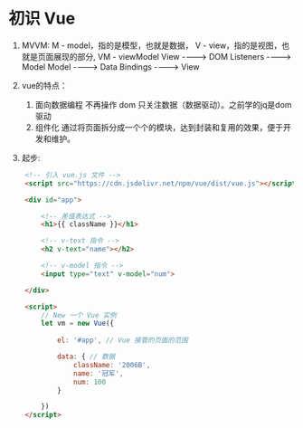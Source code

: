 # 初识 Vue

1. MVVM: 
    M - model，指的是模型，也就是数据，
    V - view，指的是视图，也就是页面展现的部分,
    VM - viewModel 
        View ----> DOM Listeners ----> Model
        Model ----> Data Bindings ----> View

2. vue的特点： 
    1. 面向数据编程   不再操作 dom 只关注数据（数据驱动）。之前学的jq是dom驱动
    2. 组件化        通过将页面拆分成一个个的模块，达到封装和复用的效果，便于开发和维护。

3. 起步:
```html
    <!-- 引入 vue.js 文件 -->
    <script src="https://cdn.jsdelivr.net/npm/vue/dist/vue.js"></script>

    <div id="app">

        <!-- 差值表达式 -->
        <h1>{{ className }}</h1>

        <!-- v-text 指令 -->
        <h2 v-text="name"></h2>

        <!-- v-model 指令 -->
        <input type="text" v-model="num">

    </div>

    <script>
        // New 一个 Vue 实例
        let vm = new Vue({
           
            el: '#app', // Vue 接管的页面的范围

            data: { // 数据
                className: '2006B',
                name: '冠军',
                num: 100
            }

        })
    </script>
```


